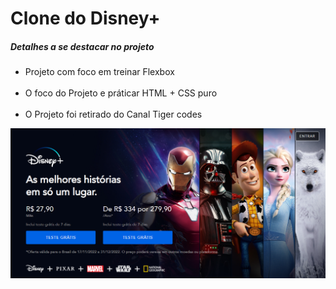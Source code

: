 # Clone do Disney+
 
<h5>Detalhes a se destacar no projeto</h5>

<ul>
 <li>Projeto com foco em treinar Flexbox</li>
 
 <br>
 
 <li>O foco do Projeto e práticar HTML + CSS puro</li>
 
  <br>
 
 <li>O Projeto foi retirado do Canal Tiger codes</li>
</ul>

<img src="Print.png" alt="Disney+">
 
